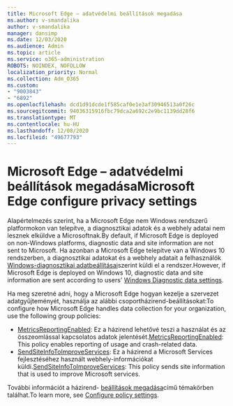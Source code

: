 ```yaml
---
title: Microsoft Edge – adatvédelmi beállítások megadása
ms.author: v-smandalika
author: v-smandalika
manager: dansimp
ms.date: 12/03/2020
ms.audience: Admin
ms.topic: article
ms.service: o365-administration
ROBOTS: NOINDEX, NOFOLLOW
localization_priority: Normal
ms.collection: Adm_O365
ms.custom:
- "9003843"
- "6892"
ms.openlocfilehash: dcd1d91dcde1f585caf0e1e3af30946513a0f26c
ms.sourcegitcommit: 94036315916fbc79dca2a692c2e9bc1139dd28f6
ms.translationtype: MT
ms.contentlocale: hu-HU
ms.lasthandoff: 12/08/2020
ms.locfileid: "49677793"
---
```

# <a name="microsoft-edge-configure-privacy-settings"></a><span data-ttu-id="d01ae-102">Microsoft Edge – adatvédelmi beállítások megadása</span><span class="sxs-lookup"><span data-stu-id="d01ae-102">Microsoft Edge configure privacy settings</span></span>

<span data-ttu-id="d01ae-103">Alapértelmezés szerint, ha a Microsoft Edge nem Windows rendszerű platformokon van telepítve, a diagnosztikai adatok és a webhely adatai nem lesznek elküldve a Microsoftnak.</span><span class="sxs-lookup"><span data-stu-id="d01ae-103">By default, if Microsoft Edge is deployed on non-Windows platforms, diagnostic data and site information are not sent to Microsoft.</span></span> <span data-ttu-id="d01ae-104">Ha azonban a Microsoft Edge telepítve van a Windows 10 rendszerben, a diagnosztikai adatokat és a webhely adatait a felhasználók [Windows-diagnosztikai adatbeállításai](https://docs.microsoft.com/windows/privacy/configure-windows-diagnostic-data-in-your-organization)szerint küldi el a rendszer.</span><span class="sxs-lookup"><span data-stu-id="d01ae-104">However, if Microsoft Edge is deployed on Windows 10, diagnostic data and site information are sent according to users' [Windows Diagnostic data settings](https://docs.microsoft.com/windows/privacy/configure-windows-diagnostic-data-in-your-organization).</span></span>

<span data-ttu-id="d01ae-105">Ha meg szeretné adni, hogy a Microsoft Edge hogyan kezelje a szervezet adatgyűjteményét, használja az alábbi csoportházirend-beállításokat:</span><span class="sxs-lookup"><span data-stu-id="d01ae-105">To configure how Microsoft Edge handles data collection for your organization, use the following group policies:</span></span>
- <span data-ttu-id="d01ae-106">[MetricsReportingEnabled](https://docs.microsoft.com/DeployEdge/microsoft-edge-policies#metricsreportingenabled): Ez a házirend lehetővé teszi a használat és az összeomlással kapcsolatos adatok jelentését.</span><span class="sxs-lookup"><span data-stu-id="d01ae-106">[MetricsReportingEnabled](https://docs.microsoft.com/DeployEdge/microsoft-edge-policies#metricsreportingenabled): This policy enables reporting of usage and crash-related data.</span></span>
- <span data-ttu-id="d01ae-107">[SendSiteInfoToImproveServices](https://docs.microsoft.com/DeployEdge/microsoft-edge-policies#sendsiteinfotoimproveservices): Ez a házirend a Microsoft Services fejlesztéséhez használt webhely-információkat küldi.</span><span class="sxs-lookup"><span data-stu-id="d01ae-107">[SendSiteInfoToImproveServices](https://docs.microsoft.com/DeployEdge/microsoft-edge-policies#sendsiteinfotoimproveservices): This policy sends site information that is used to improve Microsoft services.</span></span>

<span data-ttu-id="d01ae-108">További információt a házirend- [beállítások megadása](https://docs.microsoft.com/deployedge/microsoft-edge-enterprise-privacy-settings#configure-policy-settings)című témakörben találhat.</span><span class="sxs-lookup"><span data-stu-id="d01ae-108">To learn more, see [Configure policy settings](https://docs.microsoft.com/deployedge/microsoft-edge-enterprise-privacy-settings#configure-policy-settings).</span></span>